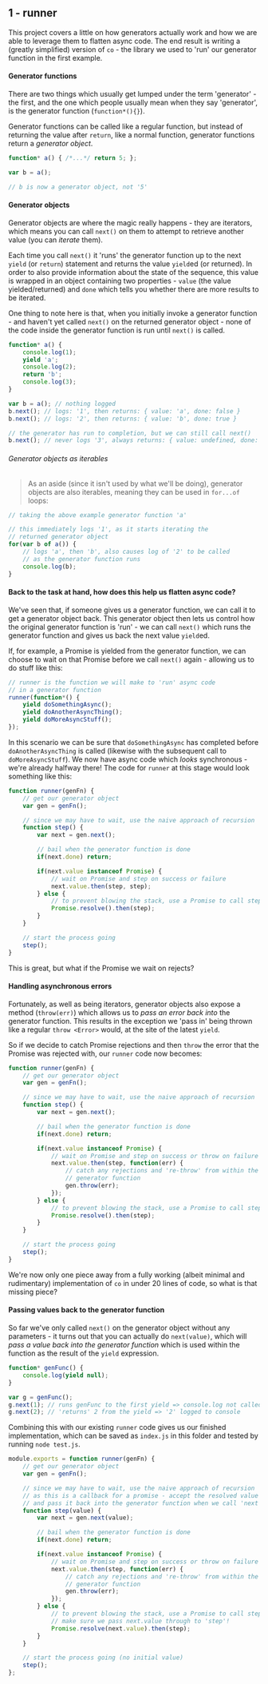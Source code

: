 ## 1 - runner
This project covers a little on how generators actually work and how we are able to leverage them to flatten async code.
The end result is writing a (greatly simplified) version of `co` - the library we used to 'run' our generator function in the first example.

#### Generator functions
There are two things which usually get lumped under the term 'generator' - the first, and the one which people usually mean when they say 'generator', is the generator function (`function*(){}`).

Generator functions can be called like a regular function, but instead of returning the value after `return`, like a normal function, generator functions return a *generator object*.

```js
function* a() { /*...*/ return 5; };

var b = a();

// b is now a generator object, not '5'
```

#### Generator objects
Generator objects are where the magic really happens - they are iterators, which means you can call `next()` on them to attempt to retrieve another value (you can *iterate* them).

Each time you call `next()` it 'runs' the generator function up to the next `yield` (or `return`) statement and returns the value `yield`ed (or returned).  In order to also provide information about the state of the sequence, this value is wrapped in an object containing two properties - `value` (the value yielded/returned) and `done` which tells you whether there are more results to be iterated.

One thing to note here is that, when you initially invoke a generator function - and haven't yet called `next()` on the returned generator object - none of the code inside the generator function is run until `next()` is called.

```js
function* a() {
    console.log(1);
    yield 'a';
    console.log(2);
    return 'b';
    console.log(3);
}

var b = a(); // nothing logged
b.next(); // logs: '1', then returns: { value: 'a', done: false }
b.next(); // logs: '2', then returns: { value: 'b', done: true }

// the generator has run to completion, but we can still call next()
b.next(); // never logs '3', always returns: { value: undefined, done: true }
```

###### Generator objects as iterables
> As an aside (since it isn't used by what we'll  be doing), generator objects are also iterables, meaning they can be used in `for...of` loops:

```js
// taking the above example generator function 'a'

// this immediately logs '1', as it starts iterating the
// returned generator object
for(var b of a()) {
    // logs 'a', then 'b', also causes log of '2' to be called
    // as the generator function runs
    console.log(b);
}
```

#### Back to the task at hand, how does this help us flatten async code?
We've seen that, if someone gives us a generator function, we can call it to get a generator object back.  This generator object then lets us control how the original generator function is 'run' - we can call `next()` which runs the generator function and gives us back the next value `yield`ed.

If, for example, a Promise is yielded from the generator function, we can choose to wait on that Promise before we call `next()` again - allowing us to do stuff like this:

```js
// runner is the function we will make to 'run' async code
// in a generator function
runner(function*() {
    yield doSomethingAsync();
    yield doAnotherAsyncThing();
    yield doMoreAsyncStuff();
});
```
In this scenario we can be sure that `doSomethingAsync` has completed before `doAnotherAsyncThing` is called (likewise with the subsequent call to `doMoreAsyncStuff`).  We now have async code which *looks* synchronous - we're already halfway there!  The code for `runner` at this stage would look something like this:

```js
function runner(genFn) {
    // get our generator object
    var gen = genFn();

    // since we may have to wait, use the naive approach of recursion
    function step() {
        var next = gen.next();

        // bail when the generator function is done
        if(next.done) return;

        if(next.value instanceof Promise) {
            // wait on Promise and step on success or failure
            next.value.then(step, step);
        } else {
            // to prevent blowing the stack, use a Promise to call step
            Promise.resolve().then(step);
        }
    }

    // start the process going
    step();
}
```
This is great, but what if the Promise we wait on rejects?

#### Handling asynchronous errors
Fortunately, as well as being iterators, generator objects also expose a method (`throw(err)`) which allows us to *pass an error back into* the generator function.  This results in the exception we 'pass in' being thrown like a regular `throw <Error>` would, at the site of the latest `yield`.

So if we decide to catch Promise rejections and then `throw` the error that the Promise was rejected with, our `runner` code now becomes:

```js
function runner(genFn) {
    // get our generator object
    var gen = genFn();

    // since we may have to wait, use the naive approach of recursion
    function step() {
        var next = gen.next();

        // bail when the generator function is done
        if(next.done) return;

        if(next.value instanceof Promise) {
            // wait on Promise and step on success or throw on failure
            next.value.then(step, function(err) {
                // catch any rejections and 're-throw' from within the
                // generator function
                gen.throw(err);
            });
        } else {
            // to prevent blowing the stack, use a Promise to call step
            Promise.resolve().then(step);
        }
    }

    // start the process going
    step();
}
```
We're now only one piece away from a fully working (albeit minimal and rudimentary) implementation of  `co` in under 20 lines of code, so what is that missing piece?

#### Passing values back to the generator function
So far we've only called `next()` on the generator object without any parameters - it turns out that you can actually do `next(value)`, which will *pass a value back into the generator function* which is used within the function as the result of the `yield` expression.

```js
function* genFunc() {
    console.log(yield null);
}

var g = genFunc();
g.next(1); // runs genFunc to the first yield => console.log not called yet
g.next(2); // 'returns' 2 from the yield => '2' logged to console
```

Combining this with our existing `runner` code gives us our finished implementation, which can be saved as `index.js` in this folder and tested by running `node test.js`.

```js
module.exports = function runner(genFn) {
    // get our generator object
    var gen = genFn();

    // since we may have to wait, use the naive approach of recursion
    // as this is a callback for a promise - accept the resolved value
    // and pass it back into the generator function when we call 'next'
    function step(value) {
        var next = gen.next(value);

        // bail when the generator function is done
        if(next.done) return;

        if(next.value instanceof Promise) {
            // wait on Promise and step on success or throw on failure
            next.value.then(step, function(err) {
                // catch any rejections and 're-throw' from within the
                // generator function
                gen.throw(err);
            });
        } else {
            // to prevent blowing the stack, use a Promise to call step
            // make sure we pass next.value through to 'step'!
            Promise.resolve(next.value).then(step);
        }
    }

    // start the process going (no initial value)
    step();
};
```
